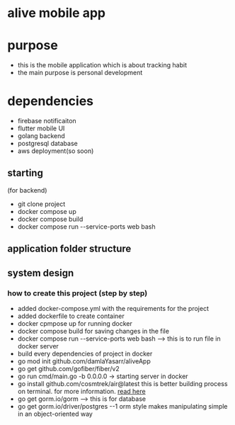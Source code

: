 # alive mobile app

# purpose 
- this is the mobile application which is about tracking habit 
- the main purpose is personal development

# dependencies 

- firebase notificaiton
- flutter mobile UI
- golang backend 
- postgresql database 
- aws deployment(so soon)

## starting 

(for backend) 
- git clone project
- docker compose up 
- docker compose build 
- docker compose run --service-ports web bash 



## application folder structure 
## system design 


### how to create this project (step by step)
- added docker-compose.yml with the requirements for the project
- added dockerfile to create container 
- docker cpmpose up for running docker
- docker compose build for saving changes in the file 
- docker compose run --service-ports web bash --> this is to run file in docker server
- build every dependencies of project in docker
- go mod init github.com/damlaYasarr/aliveApp
- go get github.com/gofiber/fiber/v2
- go run cmd/main.go -b 0.0.0.0 -> starting server in docker
- go install github.com/cosmtrek/air@latest this is better building process on terminal. for more information. [read here](!https://github.com/cosmtrek/air) 
- go get gorm.io/gorm --> this is for database
-  go get gorm.io/driver/postgres --1 orm style makes manipulating simple in an object-oriented way 